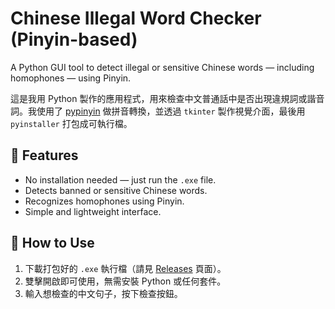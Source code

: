 # Chinese Illegal Word Checker (Pinyin-based)

A Python GUI tool to detect illegal or sensitive Chinese words — including homophones — using Pinyin.

這是我用 Python 製作的應用程式，用來檢查中文普通話中是否出現違規詞或諧音詞。我使用了 [pypinyin](https://github.com/mozillazg/python-pinyin) 做拼音轉換，並透過 `tkinter` 製作視覺介面，最後用 `pyinstaller` 打包成可執行檔。

## 🔹 Features

- No installation needed — just run the `.exe` file.
- Detects banned or sensitive Chinese words.
- Recognizes homophones using Pinyin.
- Simple and lightweight interface.

## 🔸 How to Use

1. 下載打包好的 `.exe` 執行檔（請見 [Releases]((https://github.com/slhs1121505/ChineseIllegalWordChecker/releases/tag/yogurt)) 頁面）。
2. 雙擊開啟即可使用，無需安裝 Python 或任何套件。
3. 輸入想檢查的中文句子，按下檢查按鈕。

